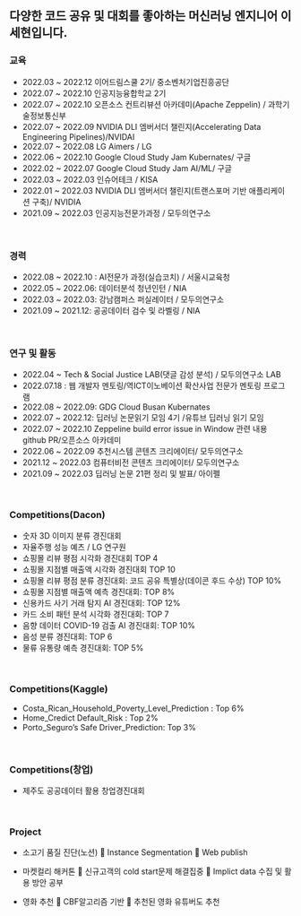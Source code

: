 ## 다양한 코드 공유 및 대회를 좋아하는 머신러닝 엔지니어 이세현입니다.


### 교육

-	2022.03 ~ 2022.12   이어드림스쿨 2기/ 중소벤처기업진흥공단
-	2022.07 ~ 2022.10   인공지능융합학교 2기
-	2022.07 ~ 2022.10   오픈소스 컨트리뷰션 아카데미(Apache Zeppelin) / 과학기술정보통신부
-	2022.07 ~ 2022.09   NVIDIA DLI 엠버서더 챌린지(Accelerating Data Engineering Pipelines)/NVIDAI
-	2022.07 ~ 2022.08   LG Aimers / LG
-	2022.06 ~ 2022.10   Google Cloud Study Jam Kubernates/ 구글
-	2022.02 ~ 2022.07   Google Cloud Study Jam AI/ML/ 구글
- 2022.03 ~ 2022.03   인슈어테크 / KISA
-	2022.01 ~ 2022.03   NVIDIA DLI 엠버서더 챌린지(트랜스포머 기반 애플리케이션 구축)/ NVIDIA
-	2021.09 ~ 2022.03   인공지능전문가과정  / 모두의연구소

<br>

### 경력

-	2022.08 ~ 2022.10 :  AI전문가 과정(실습코치) / 서울시교육청
-	2022.05 ~ 2022.06:  데이터분석 청년인턴 / NIA
-	2022.03 ~ 2022.03:  강남캠퍼스 퍼실레이터 / 모두의연구소
-	2021.09 ~ 2021.12:  공공데이터 검수 및 라벨링 / NIA

<br>

### 연구 및 활동

-	2022.04 ~ Tech & Social Justice LAB(댓글 감성 분석) / 모두의연구소 LAB
-	2022.07.18 : 웹 개발자 멘토링/역ICT이노베이션 확산사업 전문가 멘토링 프로그램
-	2022.08 ~ 2022.09: GDG Cloud Busan Kubernates
-	2022.07 ~ 2022.12: 딥러닝 논문읽기 모임 4기 /유튜브 딥러닝 읽기 모임
-	2022.07 ~ 2022.10 Zeppeline build error issue in Window 관련 내용 github PR/오픈소스 아카데미
-	2022.06 ~ 2022.09 추천시스템 콘텐츠 크리에이터/ 모두의연구소
-	2021.12 ~ 2022.03 컴퓨터비전 콘텐츠 크리에이터/ 모두의연구소
-	2021.09 ~ 2022.03 딥러닝 논문 21편 정리 및 발표/ 아이펠 

<br>

### Competitions(Dacon)

- 숫자 3D 이미지 분류 경진대회
- 자율주행 성능 예츠 / LG 연구원
- 쇼핑몰 리뷰 평점 시각화 경진대회 TOP 4
- 쇼핑몰 지점별 매출액 시각화 경진대회 TOP 10
-	쇼핑몰 리뷰 평점 분류 경진대회: 코드 공유 특별상(데이콘 후드 수상) TOP 10%
-	쇼핑몰 지점별 매출액 예측 경진대회: TOP 8%
-	신용카드 사기 거래 탐지 AI 경진대회: TOP 12%
-	카드 소비 패턴 분석 시각화 경진대회: TOP 7
-	음향 데이터 COVID-19 검출 AI 경진대회: TOP 10%
-	음성 분류 경진대회: TOP 6
-	물류 유통량 예측 경진대회: TOP 5%

<br>

### Competitions(Kaggle)

-	Costa_Rican_Household_Poverty_Level_Prediction : Top 6%
-	Home_Credict Default_Risk : Top 2%
-	Porto_Seguro’s Safe Driver_Prediction: Top 3%

<br>

### Competitions(창업)

-	제주도 공공데이터 활용 창업경진대회

<br>

### Project

-	소고기 품질 진단(노션)
	Instance Segmentation
	Web publish

-	마켓컬리 해커톤
	신규고객의 cold start문제 해결집중
	Implict data 수집 및 활용 방안 공부

-	영화 추천
	CBF알고리즘 기반
	추천된 영화 유튜버도 추천
